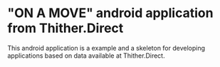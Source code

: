   # "ON A MOVE" android application from Thither.Direct

This android application is a example and a skeleton for developing applications based on data available at Thither.Direct.

